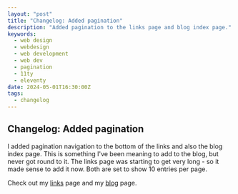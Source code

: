 ```yaml
---
layout: "post"
title: "Changelog: Added pagination"
description: "Added pagination to the links page and blog index page."
keywords:
  - web design
  - webdesign
  - web development
  - web dev
  - pagination
  - 11ty
  - eleventy
date: 2024-05-01T16:30:00Z
tags:
  - changelog
---
```

## Changelog: Added pagination
I added pagination navigation to the bottom of the links and also the blog index page. This is something I've been meaning to add to the blog, but never got round to it. The links page was starting to get very long - so it made sense to add it now. Both are set to show 10 entries per page.

Check out my [links](/links/) page and my [blog](/blog/) page.
